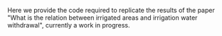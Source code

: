 Here we provide the code required to replicate the results of the paper "What is the relation between irrigated areas and irrigation water withdrawal", currently a work in progress.

